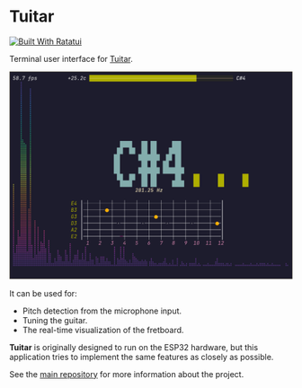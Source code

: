 # Tuitar

[![Built With Ratatui](https://ratatui.rs/built-with-ratatui/badge.svg)](https://ratatui.rs/)

Terminal user interface for [Tuitar](https://github.com/orhun/tuitar).

![demo](./assets/demo.gif)

It can be used for:

- Pitch detection from the microphone input.
- Tuning the guitar.
- The real-time visualization of the fretboard.

**Tuitar** is originally designed to run on the ESP32 hardware, but this application tries to implement the same features as closely as possible.

See the [main repository](https://github.com/orhun/tuitar) for more information about the project.
